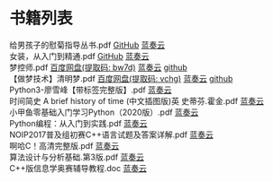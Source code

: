 #  <span id="begin">书籍列表</span>
给男孩子的慰菊指导丛书.pdf [GitHub](https://github.com/doodlewind/examples/releases/download/0.0.0/anal-play-for-boys.pdf) [蓝奏云](https://www.lanzout.com/iQHTQ06g7vof)  
女装，从入门到精通.pdf [GitHub](https://github.com/xkk1/xkk1data/raw/main/book/%E5%A5%B3%E8%A3%85%EF%BC%8C%E4%BB%8E%E5%85%A5%E9%97%A8%E5%88%B0%E7%B2%BE%E9%80%9A.pdf) [蓝奏云](https://www.lanzout.com/iQHTQ06g7vof)  
梦控师.pdf [百度网盘(提取码: bw7d)](https://pan.baidu.com/s/1bx2gHIj-Y3aok7bL3pDtLQ?pwd=bw7d) [蓝奏云](https://www.lanzout.com/iz50Jy8hrzg) [github](https://github.com/xkk1/xkk1data/raw/main/book/%E6%A2%A6%E6%8E%A7%E5%B8%88.pdf)  
【做梦技术】清明梦.pdf [百度网盘(提取码: vchg)](https://pan.baidu.com/s/1dTnOwAZTSk77fJN6EymsKg?pwd=vchg) [蓝奏云](https://www.lanzout.com/iMykry8hs2j) [github](https://github.com/xkk1/xkk1data/raw/main/book/%E3%80%90%E5%81%9A%E6%A2%A6%E6%8A%80%E6%9C%AF%E3%80%91%E6%B8%85%E6%98%8E%E6%A2%A6.pdf)  
Python3-廖雪峰【带标签完整版】.pdf [蓝奏云](https://www.lanzout.com/i3VZ506g0mza)  
时间简史 A brief history of time (中文插图版)英 史蒂芬.霍金.pdf [蓝奏云](https://www.lanzout.com/ikoKb06g0p5i)  
小甲鱼零基础入门学习Python（2020版）.pdf [蓝奏云](https://www.lanzout.com/iXsiF06g0qwb)  
Python编程：从入门到实践.pdf [蓝奏云](https://www.lanzout.com/ikyet06g0tda)  
NOIP2017普及组初赛C++语言试题及答案详解.pdf [蓝奏云](https://www.lanzout.com/i29k406g23qj)  
啊哈C！高清完整版.pdf [蓝奏云](https://www.lanzout.com/irgFO06g23ng)  
算法设计与分析基础.第3版.pdf [蓝奏云](https://www.lanzout.com/i3u7G06g7bij)  
C++版信息学奥赛辅导教程.doc [蓝奏云](https://www.lanzout.com/iDjdl06g7myb)  
